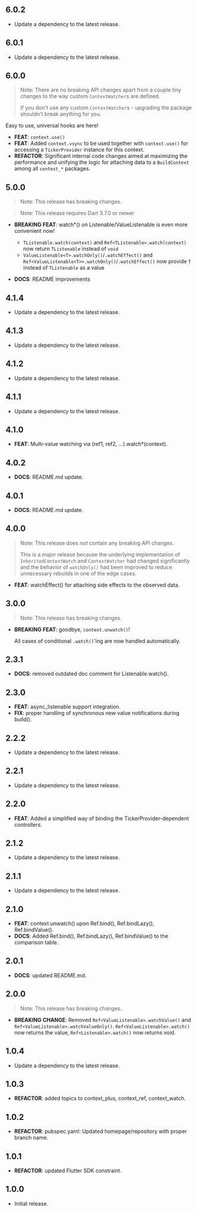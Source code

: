 ## 6.0.2

 - Update a dependency to the latest release.

## 6.0.1

 - Update a dependency to the latest release.

## 6.0.0

> Note: There are no breaking API changes apart from a couple tiny changes to the way custom `ContextWatcher`s are defined.
> 
> If you don't use any custom `ContextWatcher`s - upgrading the package shouldn't break anything for you.

Easy to use, universal hooks are here!

 - **FEAT**: `context.use()`
 - **FEAT**: Added `context.vsync` to be used together with `context.use()` for accessing a `TickerProvider` instance for this context.
 - **REFACTOR**: Significant internal code changes aimed at maximizing the performance and unifying the logic for attaching data to a `BuildContext` among all `context_*` packages.

## 5.0.0

> Note: This release has breaking changes.

> Note: This release requires Dart 3.7.0 or newer

 - **BREAKING** **FEAT**: watch*() on Listenable/ValueListenable is even more convenient now!
   - `TListenable.watch(context)` and `Ref<TListenable>.watch(context)` now return `TListenable` instead of `void`
   - `ValueListenable<T>.watchOnly()`/`.watchEffect()` and `Ref<ValueListenable<T>>.watchOnly()`/`.watchEffect()` now provide `T` instead of `TListenable` as a value

 - **DOCS**: README improvements

## 4.1.4

 - Update a dependency to the latest release.

## 4.1.3

 - Update a dependency to the latest release.

## 4.1.2

 - Update a dependency to the latest release.

## 4.1.1

 - Update a dependency to the latest release.

## 4.1.0

 - **FEAT**: Multi-value watching via (ref1, ref2, ...).watch*(context).

## 4.0.2

 - **DOCS**: README.md update.

## 4.0.1

 - **DOCS**: README.md update.

## 4.0.0

> Note: This release does *not* contain any breaking API changes.
> 
> This is a major release because the underlying implementation of
> `InheritedContextWatch` and `ContextWatcher` had changed significantly and
> the behavior of `watchOnly()` had been improved to reduce unnecessary rebuilds
> in one of the edge cases.

 - **FEAT**: watchEffect() for attaching side effects to the observed data.

## 3.0.0

> Note: This release has breaking changes.

 - **BREAKING** **FEAT**: goodbye, `context.unwatch()`!

   All cases of conditional `.watch()`'ing are now handled automatically.

## 2.3.1

 - **DOCS**: removed outdated doc comment for Listenable.watch().

## 2.3.0

 - **FEAT**: async_listenable support integration.
 - **FIX**: proper handling of synchronous new value notifications during build().

## 2.2.2

 - Update a dependency to the latest release.

## 2.2.1

 - Update a dependency to the latest release.

## 2.2.0

 - **FEAT**: Added a simplified way of binding the TickerProvider-dependent controllers.

## 2.1.2

 - Update a dependency to the latest release.

## 2.1.1

 - Update a dependency to the latest release.

## 2.1.0

 - **FEAT**: context.unwatch() upon Ref.bind(), Ref.bindLazy(), Ref.bindValue().
 - **DOCS**: Added Ref.bind(), Ref.bindLazy(), Ref.bindValue() to the comparison table.

## 2.0.1

 - **DOCS**: updated README.md.

## 2.0.0

> Note: This release has breaking changes.

 - **BREAKING** **CHANGE**: Removed `Ref<ValueListenable>.watchValue()` and `Ref<ValueListenable>.watchValueOnly()`. `Ref<ValueListenable>.watch()` now returns the value, `Ref<Listenable>.watch()` now returns void.

## 1.0.4

 - Update a dependency to the latest release.

## 1.0.3

 - **REFACTOR**: added topics to context_plus, context_ref, context_watch.

## 1.0.2

 - **REFACTOR**: pubspec.yaml: Updated homepage/repository with proper branch name.

## 1.0.1

 - **REFACTOR**: updated Flutter SDK constraint.

## 1.0.0

* Initial release.
